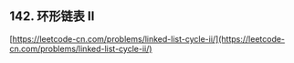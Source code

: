 **142. 环形链表 II**  
---
[https://leetcode-cn.com/problems/linked-list-cycle-ii/](https://leetcode-cn.com/problems/linked-list-cycle-ii/)  
